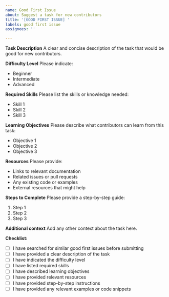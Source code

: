 ```yaml
---
name: Good First Issue
about: Suggest a task for new contributors
title: '[GOOD FIRST ISSUE] '
labels: good first issue
assignees: ''

---
```


**Task Description**
A clear and concise description of the task that would be good for new contributors.

**Difficulty Level**
Please indicate:
- Beginner
- Intermediate
- Advanced

**Required Skills**
Please list the skills or knowledge needed:
- Skill 1
- Skill 2
- Skill 3

**Learning Objectives**
Please describe what contributors can learn from this task:
- Objective 1
- Objective 2
- Objective 3

**Resources**
Please provide:
- Links to relevant documentation
- Related issues or pull requests
- Any existing code or examples
- External resources that might help

**Steps to Complete**
Please provide a step-by-step guide:
1. Step 1
2. Step 2
3. Step 3

**Additional context**
Add any other context about the task here.

**Checklist:**
- [ ] I have searched for similar good first issues before submitting
- [ ] I have provided a clear description of the task
- [ ] I have indicated the difficulty level
- [ ] I have listed required skills
- [ ] I have described learning objectives
- [ ] I have provided relevant resources
- [ ] I have provided step-by-step instructions
- [ ] I have provided any relevant examples or code snippets 
